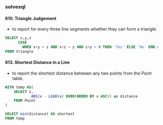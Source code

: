 ### solvesql
#### 610. Triangle Judgement
* to report for every three line segments whether they can form a triangle.

```sql
SELECT x,y,z
      CASE 
        WHEN x+y > z AND x+z > y AND z+y > X THEN 'Yes' ELSE 'No' END AS triangle 
FROM triangle 

```

#### 613. Shortest Distance in a Line
* to report the shortest distance between any two points from the Point table.
```sql
WITH temp AS(
    SELECT x,
            ABS(x - LEAD(x) OVER(ORDER BY x ASC)) as distance 
    FROM Point
)

SELECT min(distance) AS shortest
FROM temp 
```

